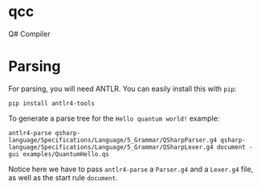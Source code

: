 # qcc
Q# Compiler

# Parsing
For parsing, you will need ANTLR. You can easily install this with `pip`:
```
pip install antlr4-tools
```

To generate a parse tree for the `Hello quantum world!` example:
```
antlr4-parse qsharp-language/Specifications/Language/5_Grammar/QSharpParser.g4 qsharp-language/Specifications/Language/5_Grammar/QSharpLexer.g4 document -gui examples/QuantumHello.qs 
```
Notice here we have to pass `antlr4-parse` a `Parser.g4` and a `Lexer.g4` file, as well as the start rule `document`.